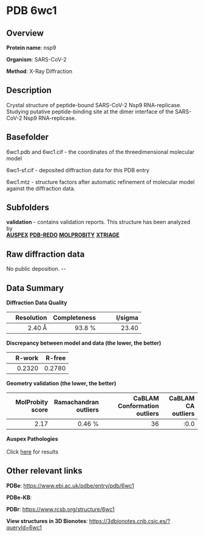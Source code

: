 # PDB 6wc1

## Overview

**Protein name**: nsp9

**Organism**: SARS-CoV-2

**Method**: X-Ray Diffraction

## Description

Crystal structure of peptide-bound SARS-CoV-2 Nsp9 RNA-replicase. Studying putative peptide-binding site at the dimer interface of the SARS-CoV-2 Nsp9 RNA-replicase.

## Basefolder

6wc1.pdb and 6wc1.cif - the coordinates of the threedimensional molecular model

6wc1-sf.cif - deposited diffraction data for this PDB entry

6wc1.mtz - structure factors after automatic refinement of molecular model against the diffraction data.

## Subfolders





**validation** - contains validation reports. This structure has been analyzed by <br>[**AUSPEX**](https://github.com/thorn-lab/coronavirus_structural_task_force/tree/master/pdb/nsp9/SARS-CoV-2/6wc1/validation/auspex) [**PDB-REDO**](https://github.com/thorn-lab/coronavirus_structural_task_force/tree/master/pdb/nsp9/SARS-CoV-2/6wc1/validation/pdb-redo) [**MOLPROBITY**](https://github.com/thorn-lab/coronavirus_structural_task_force/tree/master/pdb/nsp9/SARS-CoV-2/6wc1/validation/molprobity) [**XTRIAGE**](https://github.com/thorn-lab/coronavirus_structural_task_force/blob/master/pdb/nsp9/SARS-CoV-2/6wc1/validation/Xtriage_output.log)   



## Raw diffraction data

No public deposition. --<br> 

## Data Summary
**Diffraction Data Quality**

|   | Resolution | Completeness| I/sigma |
|---|-------------:|----------------:|--------------:|
|   |2.40 Å|93.8  %|<img width=50/>23.40|

**Discrepancy between model and data (the lower, the better)**

|   | **R-work**| **R-free**   
|---|-------------:|----------------:|           
||  0.2320|  0.2780|

**Geometry validation (the lower, the better)**

|   |**MolProbity<br>score**| **Ramachandran<br>outliers** | **CaBLAM<br>Conformation outliers** | **CaBLAM<br>CA outliers** |
|---|-------------:|----------------:|----------------:|----------------:|
||  2.17|  0.46 %| 36|:0.0|

**Auspex Pathologies**<br> <br>Click [here](https://github.com/thorn-lab/coronavirus_structural_task_force/blob/master/pdb/nsp9/SARS-CoV-2/6wc1/validation/auspex/6wc1_auspex_comments.txt)  for results

 



## Other relevant links 
**PDBe**:  https://www.ebi.ac.uk/pdbe/entry/pdb/6wc1

**PDBe-KB**:  
 
**PDBr**: https://www.rcsb.org/structure/6wc1 

**View structures in 3D Bionotes**: https://3dbionotes.cnb.csic.es/?queryId=6wc1

